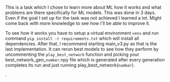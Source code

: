 This is a task which I chose to learn more about ML how it works and what problems are there specifically for ML models. 
This was done in 3 days. Even if the goal I set up for the task was not achieved I learned a lot. 
Might come back with more knowledge to see how I'll be able to improve it.

To see how it works you have to setup a virtual environment `venv` and run command `pip install -r requirements.txt` which will install all dependencies. After that, I recommend starting main_v3.py as that is the last implementation. It can rerun best models to see how they perform by uncommenting the `play_best_network` function and picking your best_network_gen_`number`.npy file which is generated after every generation completes its run and just running play_best_network(`number`).

.
